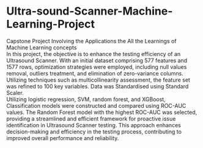 # Ultra-sound-Scanner-Machine-Learning-Project
Capstone Project Involving the Applications the All the Learnings of Machine Learning concepts
<br>
        In this project, the objective is to enhance the testing efficiency of an Ultrasound Scanner. With an initial dataset comprising 577 features and 1577 rows, optimization strategies were employed, including null values removal, outliers treatment, and elimination of zero-variance columns. Utilizing techniques such as multicollinearity assessment, the feature set was refined to 100 key variables. Data was Standardised using Standard Scaler. 
<br>
        Utilizing logistic regression, SVM, random forest, and XGBoost, Classification models were constructed and compared using ROC-AUC values. The Random Forest model with the highest ROC-AUC was selected, providing a streamlined and efficient framework for proactive issue identification in Ultrasound Scanner testing. This approach enhances decision-making and efficiency in the testing process, contributing to improved overall performance and reliability.
